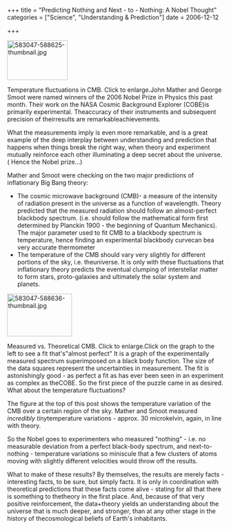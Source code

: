 +++
title = "Predicting Nothing and Next - to - Nothing: A Nobel Thought"
categories = ["Science", "Understanding & Prediction"]
date = 2006-12-12


+++


<img style="width: 140px; height: 92px" alt="583047-588625-thumbnail.jpg" src="https://www.fractalog.com/jpg/583047-588625-thumbnail.jpg" />

Temperature fluctuations in CMB. Click to enlarge.John Mather and George Smoot were named winners of the 2006 Nobel Prize in Physics this past month. Their work on the NASA Cosmic Background Explorer (COBE)is primarily experimental. Theaccuracy of their instruments and subsequent precision of theirresults are remarkableachievements.

What the measurements imply is even more remarkable, and is a great example of the deep interplay between understanding and prediction that happens when things break the right way, when theory and experiment mutually reinforce each other illuminating a deep secret about the universe. ( Hence the Nobel prize...)

Mather and Smoot were checking on the two major predictions of inflationary Big Bang theory:
<ul><li>The cosmic microwave background (CMB)- a measure of the intensity of radiation present in the universe as a function of wavelength. Theory predicted that the measured radiation should follow an almost-perfect blackbody spectrum. (i.e. should follow the mathematical form first determined by Planckin 1900 - the beginning of Quantum Mechanics). The major parameter used to fit CMB to a blackbody spectrum is temperature, hence finding an experimental blackbody curvecan bea very accurate thermometer</li><li>The temperature of the CMB should vary very slightly for different portions of the sky, i.e. theuniverse. It is only with these fluctuations that inflationary theory predicts the eventual clumping of interstellar matter to form stars, proto-galaxies and ultimately the solar system and planets.</li></ul>
<img style="width: 150px; height: 99px" alt="583047-588636-thumbnail.jpg" src="https://www.fractalog.com/jpg/583047-588636-thumbnail.jpg" />

Measured vs. Theoretical CMB. Click to enlarge.Click on the graph to the left to see a fit that's&quot;almost perfect&quot; It is a graph of the experimentally measured spectrum superimposed on a black body function. The size of the data squares represent the uncertainties in measurement. The fit is astonishingly good - as perfect a fit as has ever been seen in an experiment as complex as theCOBE. So the first piece of the puzzle came in as desired. What about the temperature fluctuations?

The figure at the top of this post shows the temperature variation of the CMB over a certain region of the sky. Mather and Smoot measured <em>incredibly tiny</em>temperature variations - approx. 30 microkelvin, again, in line with theory.

So the Nobel goes to experimenters who measured &quot;nothing&quot; - i.e. no measurable deviation from a perfect black-body spectrum, and next-to-nothing - temperature variations so miniscule that a few clusters of atoms moving with slightly different velocities would throw off the results.

What to make of these results? By themselves, the results are merely facts - interesting facts, to be sure, but simply facts. It is only in coordination with theoretical predictions that these facts come alive - stating for all that there is something to thetheory in the first place. And, because of that very positive reinforcement, the data+theory yields an understanding about the universe that is much deeper, and stronger, than at any other stage in the history of thecosmological beliefs of Earth's inhabitants.
